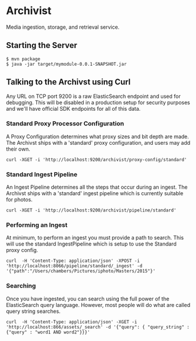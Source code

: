 # Archivist
Media ingestion, storage, and retrieval service.

## Starting the Server

```
$ mvn package
$ java -jar target/mymodule-0.0.1-SNAPSHOT.jar
```

## Talking to the Archivst using Curl

Any URL on TCP port 9200 is a raw ElasticSearch endpoint and used for debugging.  This will be disabled
in a production setup for security purposes and we'll have official SDK endpoints for all of this data.

### Standard Proxy Processor Configuration

A Proxy Configuration determines what proxy sizes and bit depth are made.  The Archivst ships with
a 'standard' proxy configuration, and users may add their own.

```
curl -XGET -i 'http://localhost:9200/archivist/proxy-config/standard'
```

### Standard Ingest Pipeline

An Ingest Pipeline determines all the steps that occur during an ingest.  The Archivst ships with
a 'standard' ingest pipeline which is currently suitable for photos.

```
curl -XGET -i 'http://localhost:9200/archivist/pipeline/standard'
```

### Performing an Ingest

At minimum, to perform an ingest you must provide a path to search.  This will use the standard IngestPipeline which
is setup to use the Standard proxy config.

```
curl  -H 'Content-Type: application/json' -XPOST -i 'http://localhost:8066/pipeline/standard/_ingest' -d '{"path":"/Users/chambers/Pictures/iphoto/Masters/2015"}'
```

### Searching

Once you have ingested, you can search using the full power of the ElasticSearch query language.  However, most people will
do what are called query string searches.

```
curl  -H 'Content-Type: application/json' -XGET -i 'http://localhost:866/assets/_search' -d '{"query": { "query_string" : {"query" : "word1 AND word2"}}}'
```

